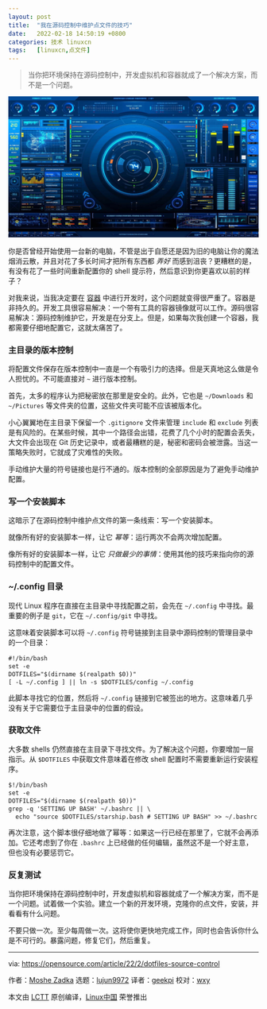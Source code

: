 ```yaml
---
layout: post
title:	"我在源码控制中维护点文件的技巧"
date:	2022-02-18 14:50:19 +0800 
categories:	技术 linuxcn 
tags:	[linuxcn,点文件]
---
```




> 
> 当你把环境保持在源码控制中，开发虚拟机和容器就成了一个解决方案，而不是一个问题。
> 
> 
> 


![](/Asserts/Images/album/202202/18/145014pc7lmh5ts15mm0tm.jpg "Person drinking a hot drink at the computer")


你是否曾经开始使用一台新的电脑，不管是出于自愿还是因为旧的电脑让你的魔法烟消云散，并且对花了多长时间才把所有东西都 *弄好* 而感到沮丧？更糟糕的是，有没有花了一些时间重新配置你的 shell 提示符，然后意识到你更喜欢以前的样子？


对我来说，当我决定要在 [容器](https://opensource.com/tags/containers) 中进行开发时，这个问题就变得很严重了。容器是非持久的。开发工具很容易解决：一个带有工具的容器镜像就可以工作。源码很容易解决：源码控制维护它，开发是在分支上。但是，如果每次我创建一个容器，我都需要仔细地配置它，这就太痛苦了。


### 主目录的版本控制


将配置文件保存在版本控制中一直是一个有吸引力的选择。但是天真地这么做是令人担忧的。不可能直接对 `~` 进行版本控制。


首先，太多的程序认为把秘密放在那里是安全的。此外，它也是 `~/Downloads` 和 `~/Pictures` 等文件夹的位置，这些文件夹可能不应该被版本化。


小心翼翼地在主目录下保留一个 `.gitignore` 文件来管理 `include` 和 `exclude` 列表是有风险的。在某些时候，其中一个路径会出错，花费了几个小时的配置会丢失，大文件会出现在 Git 历史记录中，或者最糟糕的是，秘密和密码会被泄露。当这一策略失败时，它就成了灾难性的失败。


手动维护大量的符号链接也是行不通的。版本控制的全部原因是为了避免手动维护配置。


### 写一个安装脚本


这暗示了在源码控制中维护点文件的第一条线索：写一个安装脚本。


就像所有好的安装脚本一样，让它 *幂等*：运行两次不会两次增加配置。


像所有好的安装脚本一样，让它 *只做最少的事情*：使用其他的技巧来指向你的源码控制中的配置文件。


### ~/.config 目录


现代 Linux 程序在直接在主目录中寻找配置之前，会先在 `~/.config` 中寻找。最重要的例子是 `git`，它在 `~/.config/git` 中寻找。


这意味着安装脚本可以将 `~/.config` 符号链接到主目录中源码控制的管理目录中的一个目录：



```
#!/bin/bash
set -e
DOTFILES="$(dirname $(realpath $0))"
[ -L ~/.config ] || ln -s $DOTFILES/config ~/.config

```

此脚本寻找它的位置，然后将 `~/.config` 链接到它被签出的地方。这意味着几乎没有关于它需要位于主目录中的位置的假设。


### 获取文件


大多数 shells 仍然直接在主目录下寻找文件。为了解决这个问题，你要增加一层指示。从 `$DOTFILES` 中获取文件意味着在修改 shell 配置时不需要重新运行安装程序。



```
$!/bin/bash
set -e
DOTFILES="$(dirname $(realpath $0))"
grep -q 'SETTING UP BASH' ~/.bashrc || \
  echo "source $DOTFILES/starship.bash # SETTING UP BASH" >> ~/.bashrc

```

再次注意，这个脚本很仔细地做了幂等：如果这一行已经在那里了，它就不会再添加。它还考虑到了你在 `.bashrc` 上已经做的任何编辑，虽然这不是一个好主意，但也没有必要惩罚它。


### 反复测试


当你把环境保持在源码控制中时，开发虚拟机和容器就成了一个解决方案，而不是一个问题。试着做一个实验。建立一个新的开发环境，克隆你的点文件，安装，并看看有什么问题。


不要只做一次。至少每周做一次。这将使你更快地完成工作，同时也会告诉你什么是不可行的。暴露问题，修复它们，然后重复。




---


via: <https://opensource.com/article/22/2/dotfiles-source-control>


作者：[Moshe Zadka](https://opensource.com/users/moshez) 选题：[lujun9972](https://github.com/lujun9972) 译者：[geekpi](https://github.com/geekpi) 校对：[wxy](https://github.com/wxy)


本文由 [LCTT](https://github.com/LCTT/TranslateProject) 原创编译，[Linux中国](https://linux.cn/) 荣誉推出
